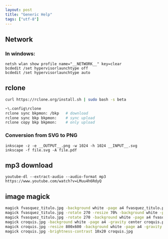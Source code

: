 ```yaml
---
layout: post
title: "Generic Help"
tags: ["utf-8"]
---
```


## Network

### In windows:

```batch
netsh wlan show profile name="__NETWORK__" key=clear
bcdedit /set hypervisorlaunchtype off
bcdedit /set hypervisorlaunchtype auto
```

## rclone

```bash
curl https://rclone.org/install.sh | sudo bash -s beta

~\.config\rclone
rclone sync bkpmon: /bkp   # download
rclone sync bkp bkpmon:    # sync upload
rclone copy bkp bkpmon:    # only upload
```

### Conversion from SVG to PNG

    inkscape -z -e __OUTPUT__.png -w 1024 -h 1024 __INPUT__.svg
    inkscape -f file.svg -A file.pdf

## mp3 download

    youtube-dl --extract-audio --audio-format mp3 https://www.youtube.com/watch?v=LMuu4h6RdyQ

## image magick

```bash
magick fvasquez_titulo.jpg -background white -page a4 fvasquez_titulo.pdf
magick fvasquez_titulo.jpg -rotate 270 -resize 70% -background white -page a4 fvasquez_titulo.pdf
magick fvasquez_titulo.jpg -rotate 270 -background white -page a4 fvasquez_titulo.pdf
magick croquis.jpg -background white -page a4 -gravity center croquis.pdf
magick croquis.jpg -resize 800x600 -background white -page a4 -gravity center -extent 800x600 croquis.pdf
magick croquis.jpg -brightness-contrast 10x20 croquis.jpg
```